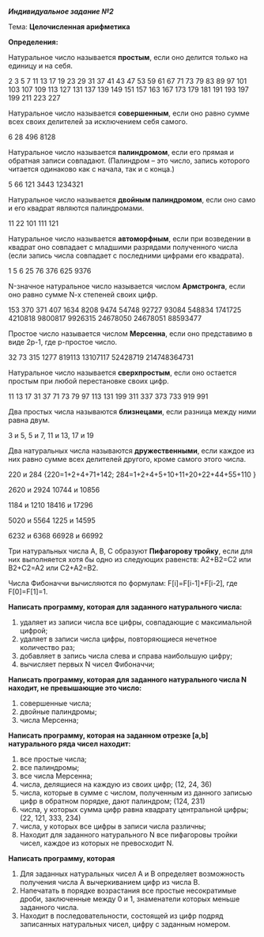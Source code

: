 ﻿**_Индивидуальное задание №2_**

Тема: **Целочисленная арифметика**

**Определения:**

  

Натуральное число называется **простым**, если оно делится только на единицу и на себя.

2  3  5  7  11  13  17  19  23  29  31  37  41  43  47  53  59  61  67  71  73  79  83  89  97  101  103  107 109  113  127  131  137  139  149  151  157  163  167  173  179  181  191  193  197  199  211  223  227

  

Натуральное число называется **совершенным**, если оно равно сумме всех своих делителей за исключением себя самого.

6  28  496  8128

  

Натуральное число называется **палиндромом**, если его прямая и обратная записи совпадают. (Палиндром – это число, запись которого читается одинаково как с начала, так и с конца.)

5  66  121  3443  1234321

  

Натуральное число называется **двойным палиндромом**, если оно само и его квадрат являются палиндромами.

11  22  101  111  121

  

Натуральное число называется **автоморфным**, если при возведении в квадрат оно совпадает с младшими разрядами полученного числа (если запись числа совпадает с последними цифрами его квадрата).

1  5  6  25  76  376  625 9376

  

N-значное натуральное число называется числом **Армстронга**, если оно равно сумме N-x степеней своих цифр.

153  370  371  407  1634  8208  9474  54748  92727  93084  548834  1741725  4210818  9800817  9926315  24678050 24678051  88593477

  

Простое число называется числом **Мерсенна**, если оно представимо в виде 2р-1, где р-простое число.

32 73 315 1277 819113 13107117 52428719 214748364731

  

Натуральное число называется **сверхпростым**, если оно остается простым при любой перестановке своих цифр.

11 13  17  31  37  71  73  79  97  113  131  199  311  337  373  733  919  991

  

Два простых числа называются **близнецами**, если разница между ними равна двум.

3 и 5, 5 и 7, 11 и 13, 17 и 19

  

Два натуральных числа называются **дружественными**, если каждое из них равно сумме всех делителей другого, кроме самого этого числа.

220 и 284  {220=1+2+4+71+142;  284=1+2+4+5+10+11+20+22+44+55+110 }

2620 и 2924  10744 и 10856

1184 и 1210  18416 и 17296

5020 и 5564  1225 и 14595

6232 и 6368  66928 и 66992

  

Три натуральных числа А, В, С образуют **Пифагорову тройку**, если  для них выполняется хотя бы одно из следующих равенств: А2+В2=С2 или В2+С2=А2 или С2+А2=В2.

  

Числа Фибоначчи вычисляются по формулам: F[i]=F[i-1]+F[i-2], где F[0]=F[1]=1.

**Написать программу, которая для заданного натурального числа:**

1.  удаляет из записи числа все цифры, совпадающие с максимальной цифрой;
2.  удаляет в записи числа цифры, повторяющиеся нечетное количество раз;
3.  добавляет в запись числа слева и справа наибольшую цифру;
4.  вычисляет первых N чисел Фибоначчи;

  

**Написать программу, которая для заданного натурального числа N находит, не превышающие это число:**

1.  совершенные числа;
2.  двойные палиндромы;
3.  числа Мерсенна;

  

**Написать программу, которая на заданном отрезке [a,b] натурального ряда чисел находит:**

1.  все простые числа;
2.  все палиндромы;
3.  все числа Мерсенна;
4.  числа, делящиеся на каждую из своих цифр; (12, 24, 36)
5.  числа, которые в сумме с числом, полученным из данного записью цифр в обратном порядке, дают палиндром; (124, 231)
6.  числа, у которых сумма цифр равна квадрату центральной цифры; (22, 121, 333, 234)
7.  числа, у которых все цифры в записи числа различны;
8.  Находит для заданного натурального N все пифагоровы тройки чисел, каждое из которых не превосходит N.

  

**Написать программу, которая**

1.  Для заданных натуральных чисел А и В определяет возмож­ность получения числа А вычеркиванием цифр из числа В.
2.  Напечатать в порядке возрастания все простые несократимые дроби, заключенные между 0 и 1, знаменатели которых меньше заданного числа.
3.  Находит в последовательности, состоящей из цифр подряд записанных натуральных чисел, цифру с заданным номером.
